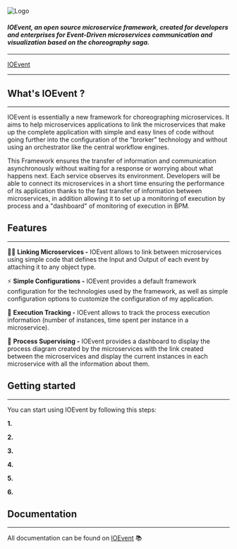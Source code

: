 
![Logo](https://www.codeonce.fr/assets/img/codeonce/icon.png)

#### _IOEvent, an open source microservice framework, created for developers and enterprises for Event-Driven microservices communication and visualization based on the choreography saga._
---
[IOEvent](https://dnrillbtq5f8k.cloudfront.net/)

---

## What's IOEvent ?
---

IOEvent is essentially a new framework for choreographing microservices. It aims to help microservices applications to link the microservices that make up the complete application with simple and easy lines of code without going further into the configuration of the "brorker" technology and without using an orchestrator like the central workflow engines.

This Framework ensures the transfer of information and communication asynchronously without waiting for a response or worrying about what happens next. Each service observes its environment. Developers will be able to connect its microservices in a short time ensuring the performance of its application thanks to the fast transfer of information between microservices, in addition allowing it to set up a monitoring of execution by process and a "dashboard" of monitoring of execution in BPM.


## Features
---

👩‍💻 **Linking Microservices -** IOEvent allows to link between microservices using simple code that defines the Input and Output of each event by attaching it to any object type.

⚡️ **Simple Configurations -** IOEvent provides a default framework configuration for the technologies used by the framework, as well as simple configuration options to customize the configuration of my application.

🧠 **Execution Tracking -** IOEvent allows to track the process execution information (number of instances, time spent per instance in a microservice).

💬 **Process Supervising -** IOEvent provides a dashboard to display the process diagram created by the microservices with the link created between the microservices and display the current instances in each microservice with all the information about them.




## Getting started
---
You can start using IOEvent by following this steps:

**1.**

**2.**

**3.**

**4.**

**5.**

**6.**

## Documentation
---
All documentation can be found on [IOEvent](https://d2wab6xn4w2e46.cloudfront.net/) 📚

